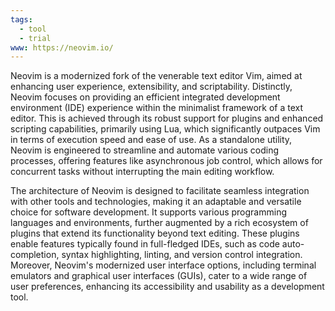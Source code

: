 ```yaml
---
tags:
  - tool
  - trial
www: https://neovim.io/
---
```

Neovim is a modernized fork of the venerable text editor Vim, aimed at enhancing user experience, extensibility, and scriptability. Distinctly, Neovim focuses on providing an efficient integrated development environment (IDE) experience within the minimalist framework of a text editor. This is achieved through its robust support for plugins and enhanced scripting capabilities, primarily using Lua, which significantly outpaces Vim in terms of execution speed and ease of use. As a standalone utility, Neovim is engineered to streamline and automate various coding processes, offering features like asynchronous job control, which allows for concurrent tasks without interrupting the main editing workflow.

The architecture of Neovim is designed to facilitate seamless integration with other tools and technologies, making it an adaptable and versatile choice for software development. It supports various programming languages and environments, further augmented by a rich ecosystem of plugins that extend its functionality beyond text editing. These plugins enable features typically found in full-fledged IDEs, such as code auto-completion, syntax highlighting, linting, and version control integration. Moreover, Neovim's modernized user interface options, including terminal emulators and graphical user interfaces (GUIs), cater to a wide range of user preferences, enhancing its accessibility and usability as a development tool.